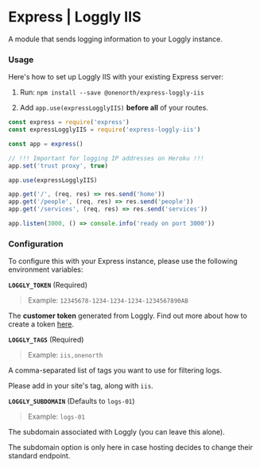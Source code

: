 # Express | Loggly IIS

A module that sends logging information to your Loggly instance.

### Usage

Here's how to set up Loggly IIS with your existing Express server:

1. Run: `npm install --save @onenorth/express-loggly-iis`

1. Add `app.use(expressLogglyIIS)` __before all__ of your routes.


```js
const express = require('express')
const expressLogglyIIS = require('express-loggly-iis')

const app = express()

// !!! Important for logging IP addresses on Heroku !!!
app.set('trust proxy', true)

app.use(expressLogglyIIS)

app.get('/', (req, res) => res.send('home'))
app.get('/people', (req, res) => res.send('people'))
app.get('/services', (req, res) => res.send('services'))

app.listen(3000, () => console.info('ready on port 3000'))
```


### Configuration

To configure this with your Express instance, please use the following environment variables:


__`LOGGLY_TOKEN`__ (Required)
> Example: `12345678-1234-1234-1234-1234567890AB`

The __customer token__ generated from Loggly. Find out more about how to create a token [here](https://www.loggly.com/docs/customer-token-authentication-token/).


__`LOGGLY_TAGS`__ (Required)
> Example: `iis,onenorth`

A comma-separated list of tags you want to use for filtering logs.

Please add in your site's tag, along with `iis`.


__`LOGGLY_SUBDOMAIN`__ (Defaults to `logs-01`)
> Example: `logs-01`

The subdomain associated with Loggly (you can leave this alone).

The subdomain option is only here in case hosting decides to change their standard endpoint.
